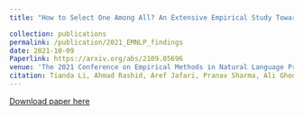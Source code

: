 ```yaml
---
title: "How to Select One Among All? An Extensive Empirical Study Towards the Robustness of Knowledge Distillation in Natural Language Understanding"

collection: publications
permalink: /publication/2021_EMNLP_findings
date: 2021-10-09
Paperlink: https://arxiv.org/abs/2109.05696
venue: 'The 2021 Conference on Empirical Methods in Natural Language Processing (EMNLP) '
citation: Tianda Li, Ahmad Rashid, Aref Jafari, Pranav Sharma, Ali Ghodsi, Mehdi Rezagholizadeh (2021). &quot;How to Select One Among All? An Extensive Empirical Study Towards the Robustness of Knowledge Distillation in Natural Language Understanding.&quot; <i> 2021 EMNLP Findings 1</i>. '
---
```


[Download paper here](https://arxiv.org/abs/2109.05696)


